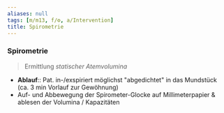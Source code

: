 ```yaml
---
aliases: null
tags: [m/m13, f/⚙️, a/Intervention]
title: Spirometrie
---
```

### Spirometrie
> Ermittlung *statischer Atemvolumina*
- **Ablauf**:: Pat. in-/exspiriert möglichst "abgedichtet" in das Mundstück (ca. 3 min Vorlauf zur Gewöhnung)
- Auf- und Abbewegung der Spirometer-Glocke auf Millimeterpapier & ablesen der Volumina / Kapazitäten

